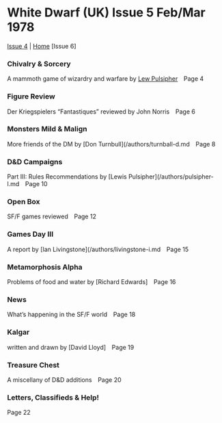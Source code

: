 # White Dwarf (UK) Issue 5 Feb/Mar 1978
[Issue 4](/wd-uk/wd-uk-004-1997-12.md) | [Home](/README.md) [Issue 6]

### Chivalry & Sorcery
A mammoth game of wizardry and warfare by [Lew Pulsipher](/authors/pulsipher-l.md) Page 4

### Figure Review
Der Kriegspielers “Fantastiques” reviewed by John Norris Page 6

### Monsters Mild & Malign
More friends of the DM by [Don Turnbull](/authors/turnball-d.md Page 8

### D&D Campaigns
Part III: Rules Recommendations by [Lewis Pulsipher](/authors/pulsipher-l.md Page 10

### Open Box
SF/F games reviewed Page 12

### Games Day III
A report by [Ian Livingstone](/authors/livingstone-i.md Page 15

### Metamorphosis Alpha
Problems of food and water by [Richard Edwards] Page 16

### News
What’s happening in the SF/F world Page 18

### Kalgar
 written and drawn by [David Lloyd] Page 19

### Treasure Chest
A miscellany of D&D additions Page 20

### Letters, Classifieds & Help!
Page 22